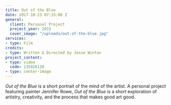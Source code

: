```yaml
---
title: Out of the Blue
date: 2017-10-23 07:33:00 Z
general:
  client: Personal Project
  project_year: 2015
  cover_image: "/uploads/out-of-the-blue.jpg"
services:
- type: Film
credits:
- type: Written & Directed by Jesse Winton
project_content:
- type: video
  code: 135926120
- type: center-image
---
```


_Out of the Blue_ is a short portrait of the mind of the artist. A personal project featuring painter Jennifer Rowe, _Out of the Blue_ is a short exploration of artistry, creativity, and the process that makes good art good.


